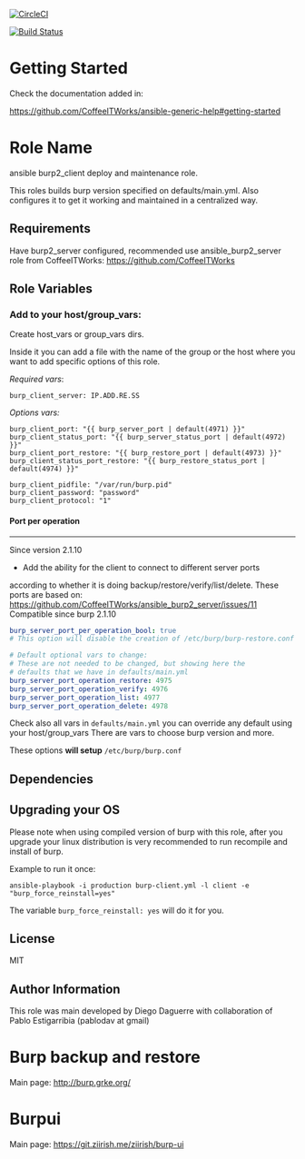 
[![CircleCI](https://circleci.com/gh/CoffeeITWorks/ansible_burp2_client.svg?style=svg)](https://circleci.com/gh/CoffeeITWorks/ansible_burp2_client)

[![Build Status](https://travis-ci.org/CoffeeITWorks/ansible_burp2_client.svg?branch=master)](https://travis-ci.org/CoffeeITWorks/ansible_burp2_client)

Getting Started
================

Check the documentation added in: 

https://github.com/CoffeeITWorks/ansible-generic-help#getting-started


Role Name
=========

ansible burp2_client deploy and maintenance role.

This roles builds burp version specified on defaults/main.yml. 
Also configures it to get it working and maintained in a centralized way.


Requirements
------------

Have burp2_server configured, recommended use ansible_burp2_server role from CoffeeITWorks: https://github.com/CoffeeITWorks


Role Variables
--------------

### Add to your host/group_vars:
 
Create host_vars or group_vars dirs. 

Inside it you can add a file with the name of the group or the host where you want to add specific options of this role.

*Required vars*:

    burp_client_server: IP.ADD.RE.SS

*Options vars:* 

    burp_client_port: "{{ burp_server_port | default(4971) }}"
    burp_client_status_port: "{{ burp_server_status_port | default(4972) }}"
    burp_client_port_restore: "{{ burp_restore_port | default(4973) }}"
    burp_client_status_port_restore: "{{ burp_restore_status_port | default(4974) }}"

    burp_client_pidfile: "/var/run/burp.pid"
    burp_client_password: "password"
    burp_client_protocol: "1"


#### Port per operation

--- 

Since version 2.1.10
   + Add the ability for the client to connect to different server ports

 according to whether it is doing backup/restore/verify/list/delete.
 These ports are based on: https://github.com/CoffeeITWorks/ansible_burp2_server/issues/11
 Compatible since burp 2.1.10

```yaml
burp_server_port_per_operation_bool: true
# This option will disable the creation of /etc/burp/burp-restore.conf too

# Default optional vars to change:
# These are not needed to be changed, but showing here the
# defaults that we have in defaults/main.yml
burp_server_port_operation_restore: 4975
burp_server_port_operation_verify: 4976
burp_server_port_operation_list: 4977
burp_server_port_operation_delete: 4978
```

Check also all vars in `defaults/main.yml` you can override any default using your host/group_vars
There are vars to choose burp version and more.

These options **will setup** `/etc/burp/burp.conf`

Dependencies
------------

Upgrading your OS
-----------------

Please note when using compiled version of burp with this role, after you upgrade your linux distribution is very recommended to run recompile and install of burp. 

Example to run it once:

    ansible-playbook -i production burp-client.yml -l client -e "burp_force_reinstall=yes"

The variable `burp_force_reinstall: yes` will do it for you.


License
-------

MIT

Author Information
------------------

This role was main developed by Diego Daguerre with collaboration of Pablo Estigarribia (pablodav at gmail)

Burp backup and restore
=======================

Main page: http://burp.grke.org/

Burpui
======

Main page: https://git.ziirish.me/ziirish/burp-ui

